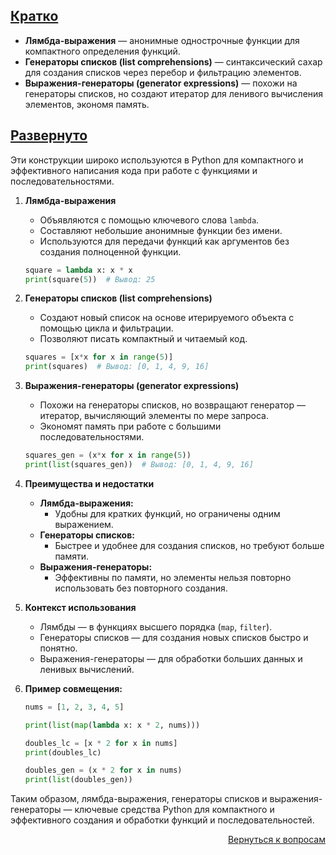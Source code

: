 ## <u>Кратко</u>

- **Лямбда-выражения** — анонимные однострочные функции для компактного определения функций.
- **Генераторы списков (list comprehensions)** — синтаксический сахар для создания списков через перебор и фильтрацию
  элементов.
- **Выражения-генераторы (generator expressions)** — похожи на генераторы списков, но создают итератор для ленивого
  вычисления элементов, экономя память.

## <u>Развернуто</u>

Эти конструкции широко используются в Python для компактного и эффективного написания кода при работе с функциями и
последовательностями.

1. **Лямбда-выражения**
    - Объявляются с помощью ключевого слова `lambda`.
    - Составляют небольшие анонимные функции без имени.
    - Используются для передачи функций как аргументов без создания полноценной функции.
    ```python
    square = lambda x: x * x
    print(square(5))  # Вывод: 25
    ```

2. **Генераторы списков (list comprehensions)**
    - Создают новый список на основе итерируемого объекта с помощью цикла и фильтрации.
    - Позволяют писать компактный и читаемый код.
    ```python
    squares = [x*x for x in range(5)]
    print(squares)  # Вывод: [0, 1, 4, 9, 16]
    ```

3. **Выражения-генераторы (generator expressions)**
    - Похожи на генераторы списков, но возвращают генератор — итератор, вычисляющий элементы по мере запроса.
    - Экономят память при работе с большими последовательностями.
    ```python
    squares_gen = (x*x for x in range(5))
    print(list(squares_gen))  # Вывод: [0, 1, 4, 9, 16]
    ```

4. **Преимущества и недостатки**
    - **Лямбда-выражения:**
        - Удобны для кратких функций, но ограничены одним выражением.
    - **Генераторы списков:**
        - Быстрее и удобнее для создания списков, но требуют больше памяти.
    - **Выражения-генераторы:**
        - Эффективны по памяти, но элементы нельзя повторно использовать без повторного создания.

5. **Контекст использования**
    - Лямбды — в функциях высшего порядка (`map`, `filter`).
    - Генераторы списков — для создания новых списков быстро и понятно.
    - Выражения-генераторы — для обработки больших данных и ленивых вычислений.

6. **Пример совмещения:**
    ```python
    nums = [1, 2, 3, 4, 5]

    print(list(map(lambda x: x * 2, nums)))

    doubles_lc = [x * 2 for x in nums]
    print(doubles_lc)

    doubles_gen = (x * 2 for x in nums)
    print(list(doubles_gen))
    ```

Таким образом, лямбда-выражения, генераторы списков и выражения-генераторы — ключевые средства Python для компактного и
эффективного создания и обработки функций и последовательностей.

<div align="right">

[Вернуться к вопросам](../Вопросы.md)

</div>
